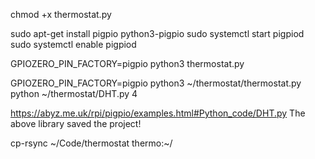 chmod +x thermostat.py

sudo apt-get install pigpio python3-pigpio
sudo systemctl start pigpiod
sudo systemctl enable pigpiod


GPIOZERO_PIN_FACTORY=pigpio python3 thermostat.py

GPIOZERO_PIN_FACTORY=pigpio python3 ~/thermostat/thermostat.py
python ~/thermostat/DHT.py 4

https://abyz.me.uk/rpi/pigpio/examples.html#Python_code/DHT.py
The above library saved the project!


cp-rsync ~/Code/thermostat thermo:~/
